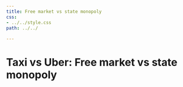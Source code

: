 ```yaml
---                                                                                  
title: Free market vs state monopoly
css:
- ../../style.css
path: ../../
 
---    
```


# Taxi vs Uber: Free market vs state monopoly
